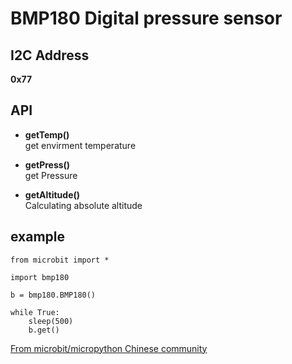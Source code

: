 # BMP180 Digital pressure sensor

## I2C Address

**0x77**

## API

* **getTemp()**  
get envirment temperature 

* **getPress()**  
get Pressure

* **getAltitude()**  
Calculating absolute altitude


## example


```
from microbit import *

import bmp180

b = bmp180.BMP180()

while True:
    sleep(500)
    b.get()

```

[From microbit/micropython Chinese community](www.micropython.org.cn)
